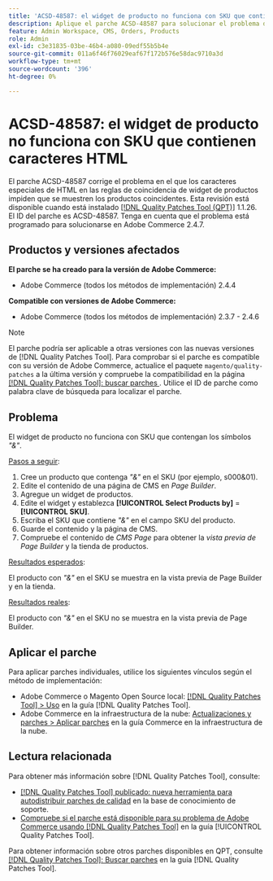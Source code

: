 ```yaml
---
title: 'ACSD-48587: el widget de producto no funciona con SKU que contienen caracteres HTML'
description: Aplique el parche ACSD-48587 para solucionar el problema de Adobe Commerce, donde los caracteres especiales de HTML en las reglas de coincidencia de widget de productos impiden que se muestren los productos coincidentes.
feature: Admin Workspace, CMS, Orders, Products
role: Admin
exl-id: c3e31835-03be-46b4-a080-09edf55b5b4e
source-git-commit: 011a6f46f76029eaf67f172b576e58dac9710a3d
workflow-type: tm+mt
source-wordcount: '396'
ht-degree: 0%

---
```


# ACSD-48587: el widget de producto no funciona con SKU que contienen caracteres HTML

El parche ACSD-48587 corrige el problema en el que los caracteres especiales de HTML en las reglas de coincidencia de widget de productos impiden que se muestren los productos coincidentes. Esta revisión está disponible cuando está instalado [[!DNL Quality Patches Tool (QPT)]](https://experienceleague.adobe.com/es/docs/commerce-operations/tools/quality-patches-tool/quality-patches-tool-to-self-serve-quality-patches) 1.1.26. El ID del parche es ACSD-48587. Tenga en cuenta que el problema está programado para solucionarse en Adobe Commerce 2.4.7.

## Productos y versiones afectados

**El parche se ha creado para la versión de Adobe Commerce:**

* Adobe Commerce (todos los métodos de implementación) 2.4.4

**Compatible con versiones de Adobe Commerce:**

* Adobe Commerce (todos los métodos de implementación) 2.3.7 - 2.4.6

>[!NOTE]
>
>El parche podría ser aplicable a otras versiones con las nuevas versiones de [!DNL Quality Patches Tool]. Para comprobar si el parche es compatible con su versión de Adobe Commerce, actualice el paquete `magento/quality-patches` a la última versión y compruebe la compatibilidad en la página [[!DNL Quality Patches Tool]: buscar parches ](https://experienceleague.adobe.com/tools/commerce-quality-patches/index.html?lang=es). Utilice el ID de parche como palabra clave de búsqueda para localizar el parche.

## Problema

El widget de producto no funciona con SKU que contengan los símbolos *&quot;&amp;&quot;*.

<u>Pasos a seguir</u>:

1. Cree un producto que contenga *&quot;&amp;&quot;* en el SKU (por ejemplo, s000&amp;01).
1. Edite el contenido de una página de CMS en *Page Builder*.
1. Agregue un widget de productos.
1. Edite el widget y establezca **[!UICONTROL Select Products by]** = **[!UICONTROL SKU]**.
1. Escriba el SKU que contiene *&quot;&amp;&quot;* en el campo SKU del producto.
1. Guarde el contenido y la página de CMS.
1. Compruebe el contenido de *CMS Page* para obtener la *vista previa de Page Builder* y la tienda de productos.

<u>Resultados esperados</u>:

El producto con *&quot;&amp;&quot;* en el SKU se muestra en la vista previa de Page Builder y en la tienda.

<u>Resultados reales</u>:

El producto con *&quot;&amp;&quot;* en el SKU no se muestra en la vista previa de Page Builder.

## Aplicar el parche

Para aplicar parches individuales, utilice los siguientes vínculos según el método de implementación:

* Adobe Commerce o Magento Open Source local: [[!DNL Quality Patches Tool] > Uso](/help/tools/quality-patches-tool/usage.md) en la guía [!DNL Quality Patches Tool].
* Adobe Commerce en la infraestructura de la nube: [Actualizaciones y parches > Aplicar parches](https://experienceleague.adobe.com/docs/commerce-cloud-service/user-guide/develop/upgrade/apply-patches.html?lang=es) en la guía Commerce en la infraestructura de la nube.

## Lectura relacionada

Para obtener más información sobre [!DNL Quality Patches Tool], consulte:

* [[!DNL Quality Patches Tool] publicado: nueva herramienta para autodistribuir parches de calidad](https://experienceleague.adobe.com/es/docs/commerce-operations/tools/quality-patches-tool/quality-patches-tool-to-self-serve-quality-patches) en la base de conocimiento de soporte.
* [Compruebe si el parche está disponible para su problema de Adobe Commerce usando [!DNL Quality Patches Tool]](/help/tools/quality-patches-tool/patches-available-in-qpt/check-patch-for-magento-issue-with-magento-quality-patches.md) en la guía [!UICONTROL Quality Patches Tool].


Para obtener información sobre otros parches disponibles en QPT, consulte [[!DNL Quality Patches Tool]: Buscar parches](https://experienceleague.adobe.com/tools/commerce-quality-patches/index.html?lang=es) en la guía [!DNL Quality Patches Tool].
